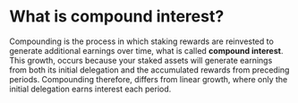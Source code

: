 # What is compound interest?

Compounding is the process in which staking rewards are reinvested to generate additional earnings over time, what is called **compound interest**. This growth, occurs because your staked assets will generate earnings from both its initial delegation and the accumulated rewards from preceding periods. Compounding therefore, differs from linear growth, where only the initial delegation earns interest each period.
